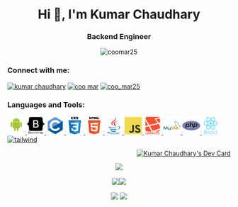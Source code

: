 <h1 align="center">Hi 👋, I'm Kumar Chaudhary</h1>
<h3 align="center">Backend Engineer</h3>

<p align="center"> <img src="https://komarev.com/ghpvc/?username=coomar25&label=Profile%20views&color=0e75b6&style=flat" alt="coomar25" /> </p>

<h3 align="left">Connect with me:</h3>
<p align="left">
<a href="https://linkedin.com/in/kumar chaudhary" target="blank"><img align="center" src="https://raw.githubusercontent.com/rahuldkjain/github-profile-readme-generator/master/src/images/icons/Social/linked-in-alt.svg" alt="kumar chaudhary" height="30" width="40" /></a>
<a href="https://fb.com/coo mar" target="blank"><img align="center" src="https://raw.githubusercontent.com/rahuldkjain/github-profile-readme-generator/master/src/images/icons/Social/facebook.svg" alt="coo mar" height="30" width="40" /></a>
<a href="https://instagram.com/coo_mar25" target="blank"><img align="center" src="https://raw.githubusercontent.com/rahuldkjain/github-profile-readme-generator/master/src/images/icons/Social/instagram.svg" alt="coo_mar25" height="30" width="40" /></a>
</p>
<div>
  <div align="left">
    <h3 align="left">Languages and Tools:</h3>
<p align="left"> <a href="https://developer.android.com" target="_blank" rel="noreferrer"> <img src="https://raw.githubusercontent.com/devicons/devicon/master/icons/android/android-original-wordmark.svg" alt="android" width="40" height="40"/> </a> <a href="https://getbootstrap.com" target="_blank" rel="noreferrer"> <img src="https://raw.githubusercontent.com/devicons/devicon/master/icons/bootstrap/bootstrap-plain-wordmark.svg" alt="bootstrap" width="40" height="40"/> </a> <a href="https://www.cprogramming.com/" target="_blank" rel="noreferrer"> <img src="https://raw.githubusercontent.com/devicons/devicon/master/icons/c/c-original.svg" alt="c" width="40" height="40"/> </a> <a href="https://www.w3schools.com/css/" target="_blank" rel="noreferrer"> <img src="https://raw.githubusercontent.com/devicons/devicon/master/icons/css3/css3-original-wordmark.svg" alt="css3" width="40" height="40"/> </a> <a href="https://www.w3.org/html/" target="_blank" rel="noreferrer"> <img src="https://raw.githubusercontent.com/devicons/devicon/master/icons/html5/html5-original-wordmark.svg" alt="html5" width="40" height="40"/> </a> <a href="https://www.java.com" target="_blank" rel="noreferrer"> <img src="https://raw.githubusercontent.com/devicons/devicon/master/icons/java/java-original.svg" alt="java" width="40" height="40"/> </a> <a href="https://developer.mozilla.org/en-US/docs/Web/JavaScript" target="_blank" rel="noreferrer"> <img src="https://raw.githubusercontent.com/devicons/devicon/master/icons/javascript/javascript-original.svg" alt="javascript" width="40" height="40"/> </a> <a href="https://laravel.com/" target="_blank" rel="noreferrer"> <img src="https://raw.githubusercontent.com/devicons/devicon/master/icons/laravel/laravel-plain-wordmark.svg" alt="laravel" width="40" height="40"/> </a> <a href="https://www.mysql.com/" target="_blank" rel="noreferrer"> <img src="https://raw.githubusercontent.com/devicons/devicon/master/icons/mysql/mysql-original-wordmark.svg" alt="mysql" width="40" height="40"/> </a> <a href="https://www.php.net" target="_blank" rel="noreferrer"> <img src="https://raw.githubusercontent.com/devicons/devicon/master/icons/php/php-original.svg" alt="php" width="40" height="40"/> </a> <a href="https://reactjs.org/" target="_blank" rel="noreferrer"> <img src="https://raw.githubusercontent.com/devicons/devicon/master/icons/react/react-original-wordmark.svg" alt="react" width="40" height="40"/> </a> <a href="https://tailwindcss.com/" target="_blank" rel="noreferrer"> <img src="https://www.vectorlogo.zone/logos/tailwindcss/tailwindcss-icon.svg" alt="tailwind" width="40" height="40"/> </a> </p>

  </div>

  <div align="right">
      <a href="https://app.daily.dev/kumarchaudhary"><img src="https://api.daily.dev/devcards/08362dc1198047cfbf8401b31322b651.png?r=a40" width="400" alt="Kumar Chaudhary's Dev Card"/></a>
  </div>
</div>

<div align="center">

![](http://github-profile-summary-cards.vercel.app/api/cards/profile-details?username=Coomar25&theme=midnight_purple)

![](http://github-profile-summary-cards.vercel.app/api/cards/repos-per-language?username=Coomar25&theme=midnight_purple)![](http://github-profile-summary-cards.vercel.app/api/cards/most-commit-language?username=Coomar25&theme=midnight_purple)

![](http://github-profile-summary-cards.vercel.app/api/cards/stats?username=Coomar25&theme=midnight_purple)
![](http://github-profile-summary-cards.vercel.app/api/cards/productive-time?username=Coomar25&theme=midnight_purple&utcOffset=8)

  </div>
